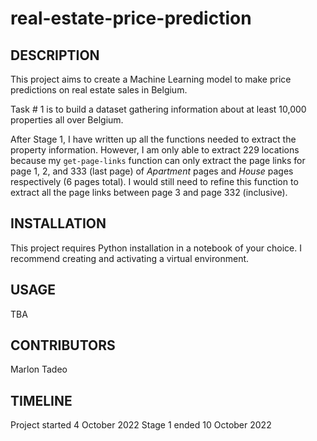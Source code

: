 # real-estate-price-prediction

## DESCRIPTION

This project aims to create a Machine Learning model to make price predictions on real estate sales in Belgium.

Task # 1 is to build a dataset gathering information about at least 10,000 properties all over Belgium.

After Stage 1, I have written up all the functions needed to extract the property information. However, I am only able to extract 229 locations because my `get-page-links` function can only extract the page links for page 1, 2, and 333 (last page) of *Apartment* pages and *House* pages respectively (6 pages total). I would still need to refine this function to extract all the page links between page 3 and page 332 (inclusive). 

## INSTALLATION

This project requires Python installation in a notebook of your choice. I recommend creating and activating a virtual environment.

## USAGE

TBA

## CONTRIBUTORS

Marlon Tadeo

## TIMELINE

Project started 4 October 2022
Stage 1 ended 10 October 2022
